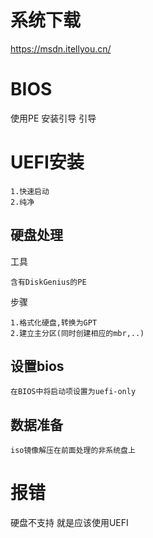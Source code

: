 

# 系统下载
https://msdn.itellyou.cn/


# BIOS


使用PE
安装引导
引导




# UEFI安装

    1.快速启动
    2.纯净

## 硬盘处理 

工具

    含有DiskGenius的PE
    
步骤

    1.格式化硬盘,转换为GPT
    2.建立主分区(同时创建相应的mbr,..)
    
## 设置bios

    在BIOS中将启动项设置为uefi-only
    
## 数据准备

    iso镜像解压在前面处理的非系统盘上


# 报错

硬盘不支持 就是应该使用UEFI

